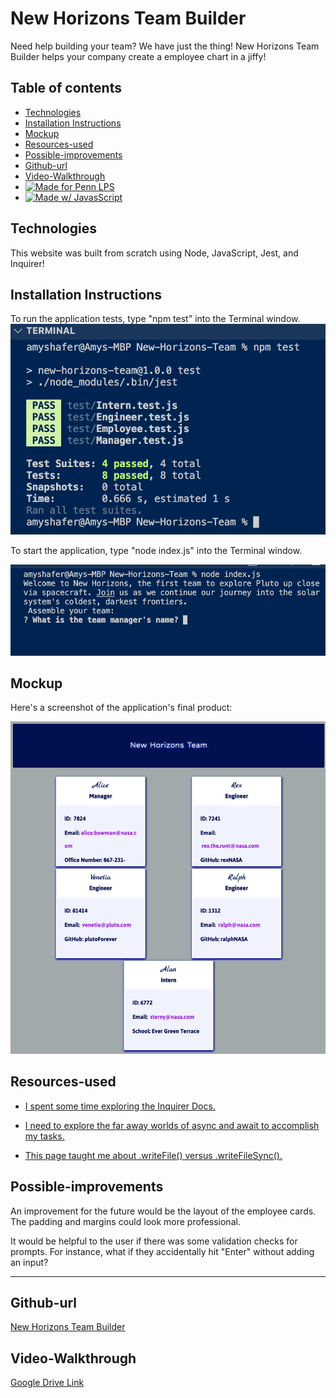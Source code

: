 # New Horizons Team Builder

Need help building your team? We have just the thing! New Horizons Team Builder helps your company create a employee chart in a jiffy!

## Table of contents
* [Technologies](#technologies)
* [Installation Instructions](#installation-instructions)
* [Mockup](#mockup)
* [Resources-used](#resources-used)
* [Possible-improvements](#possible-improvements)
* [Github-url](#github-url)
* [Video-Walkthrough](#video-walkthrough)
* [![Made for Penn LPS](https://img.shields.io/static/v1?label=Made+for&message=Penn+LPS&color=%23005bbc)](https://bootcamp.sas.upenn.edu/)
* [![Made w/ JavasScript](https://img.shields.io/static/v1?label=Made+w/&message=JavaScript&color=%23FFd600)](https://www.javascript.com)

## Technologies

This website was built from scratch using Node, JavaScript, Jest, and Inquirer!

## Installation Instructions

To run the application tests, type "npm test" into the Terminal window.
![Test Instructions](/assets/tests.png)

To start the application, type "node index.js" into the Terminal window.

![Install Instructions](/assets/command-line.png)

## Mockup

Here's a screenshot of the application's final product:

![New Horizons Team](/assets/newHorizons.jpeg)

## Resources-used

* <a href="https://www.npmjs.com/package/inquirer" target="_blank">I spent some time exploring the Inquirer Docs.</a> 

* <a href="https://www.youtube.com/watch?v=V_Kr9OSfDeU" target="_blank">I need to explore the far away worlds of async and await to accomplish my tasks.</a> 

* <a href="https://www.w3schools.com/nodejs/nodejs_filesystem.asp" target="_blank">This page taught me about .writeFile() versus .writeFileSync().</a> 

## Possible-improvements

An improvement for the future would be the layout of the employee cards. The padding and margins could look more professional.

It would be helpful to the user if there was some validation checks for prompts. For instance, what if they accidentally hit "Enter" without adding an input?

---

## Github-url
<a href="https://github.com/AmyShafer/New-Horizons-Team" target="_blank_">New Horizons Team Builder</a> 

## Video-Walkthrough
<a href="https://drive.google.com/file/d/1wSA-GBEWcsWl86ko3KpIv59cfxi0AVZl/view?usp=sharing" target="_blank_">Google Drive Link</a> 

